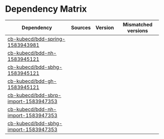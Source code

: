 # Dependency Matrix

Dependency | Sources | Version | Mismatched versions
---------- | ------- | ------- | -------------------
[cb-kubecd/bdd-spring-1583943981](https://github.com/cb-kubecd/bdd-spring-1583943981.git) |  | []() | 
[cb-kubecd/bdd-nh-1583945121](https://github.com/cb-kubecd/bdd-nh-1583945121.git) |  | []() | 
[cb-kubecd/bdd-sbhg-1583945121](https://github.com/cb-kubecd/bdd-sbhg-1583945121.git) |  | []() | 
[cb-kubecd/bdd-gh-1583945121](https://github.com/cb-kubecd/bdd-gh-1583945121.git) |  | []() | 
[cb-kubecd/bdd-sbrp-import-1583947353](https://github.com/cb-kubecd/bdd-sbrp-import-1583947353.git) |  | []() | 
[cb-kubecd/bdd-nh-import-1583947353](https://github.com/cb-kubecd/bdd-nh-import-1583947353.git) |  | []() | 
[cb-kubecd/bdd-sbhg-import-1583947353](https://github.com/cb-kubecd/bdd-sbhg-import-1583947353.git) |  | []() | 
